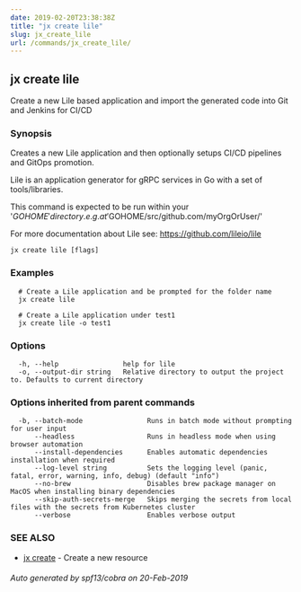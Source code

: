 ```yaml
---
date: 2019-02-20T23:38:38Z
title: "jx create lile"
slug: jx_create_lile
url: /commands/jx_create_lile/
---
```

## jx create lile

Create a new Lile based application and import the generated code into Git and Jenkins for CI/CD

### Synopsis

Creates a new Lile application and then optionally setups CI/CD pipelines and GitOps promotion. 

Lile is an application generator for gRPC services in Go with a set of tools/libraries. 

This command is expected to be run within your '$GOHOME' directory. e.g. at '$GOHOME/src/github.com/myOrgOrUser/' 

For more documentation about Lile see: https://github.com/lileio/lile

```
jx create lile [flags]
```

### Examples

```
  # Create a Lile application and be prompted for the folder name
  jx create lile
  
  # Create a Lile application under test1
  jx create lile -o test1
```

### Options

```
  -h, --help                help for lile
  -o, --output-dir string   Relative directory to output the project to. Defaults to current directory
```

### Options inherited from parent commands

```
  -b, --batch-mode                Runs in batch mode without prompting for user input
      --headless                  Runs in headless mode when using browser automation
      --install-dependencies      Enables automatic dependencies installation when required
      --log-level string          Sets the logging level (panic, fatal, error, warning, info, debug) (default "info")
      --no-brew                   Disables brew package manager on MacOS when installing binary dependencies
      --skip-auth-secrets-merge   Skips merging the secrets from local files with the secrets from Kubernetes cluster
      --verbose                   Enables verbose output
```

### SEE ALSO

* [jx create](/commands/jx_create/)	 - Create a new resource

###### Auto generated by spf13/cobra on 20-Feb-2019
